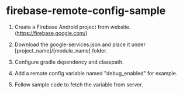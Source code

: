 # firebase-remote-config-sample

1. Create a Firebase Android project from website. (https://firebase.google.com/)

2. Download the google-services.json and place it under [project_name]/[module_name] folder.

3. Configure gradle dependency and classpath.

4. Add a remote config variable named "debug_enabled" for example.

4. Follow sample code to fetch the variable from server.
